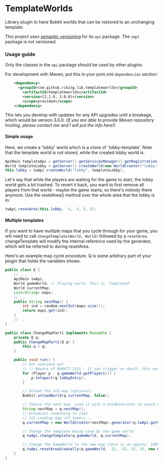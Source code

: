 TemplateWorlds
==============

Library plugin to have Bukkit worlds that can be restored to an unchanging template.

This project uses [semantic versioning](http://semver.org/spec/v2.0.0.html) for its `api` package. The `impl` package is not versioned.

### Usage guide
Only the classes in the `api` package should be used by other plugins.

For development with Maven, put this in your pom.xml `dependencies` section:
```xml
    <dependency>
      <groupId>com.github.riking.lib.templateworlds</groupId>
    	<artifactId>templateworlds</artifactId>
    	<version>[2.1.0, 3.0.0)</version>
    	<scope>provided</scope>
    </dependency>
```
This lets you develop with updates for any API upgrades until a breakage, which would be version 3.0.0.
*(If you are able to provide Maven repository hosting, please contact me and I will put the info here!)*


#### Simple usage
Here, we create a 'lobby' world which is a clone of 'lobby-template'. Note that the template world is not stored, while the created lobby world is. 
```java
ApiMain templateApi = getServer().getServicesManager().getRegistration(ApiMain.class).getProvider();
World templateLobby = getServer().createWorld(new WorldCreator("lobby-template"));
this.lobby = twApi.createWorld("lobby", templateLobby);
```
Let's say that while the players are waiting for the game to start, the lobby world gets a bit trashed. To revert it back, you want to first remove all players from that world - maybe the game starts, so there's nobody there anymore.
Use the resetArea() method over the whole area that the lobby is in:
```java
twApi.resetArea(this.lobby, -5, -5, 5, 5);
```

#### Multiple templates
If you want to have multiple maps that you cycle through for your game, you will need to call `changeTemplate(World, World)` followed by a `resetArea`.
changeTemplate will modify the internal reference used by the generator, which will be referred to during resetArea.

Here's an example map cycle procedure. Q is some arbitrary part of your plugin that holds the variables shown.
```java
public class Q {
    // ...
    ApiMain twApi;
    World gameWorld; // Playing world. This is 'templated'
    World currentMap;
    List<String> maps;
    // ...
    public String nextMap() {
        int ind = random.nextInt(maps.size());
        return maps.get(ind);
    }
    // ...
}

public class ChangeMapPart1 implements Runnable {
    private Q q;
    public ChangeMapPart1(Q q) {
        this.q = q;
    }

    public void run() {
        // Get everyone out
        // !! Beware of BUKKIT-1331 - if you trigger on death, this must be run through scheduler
        for (Player p : q.gameWorld.getPlayers()) {
            p.teleport(q.lobbyEntry);
        }

        // Unload the old map (optional)
        Bukkit.unloadWorld(q.currentMap, false);

        // Choose the next map. Load it with a VoidGenerator to avoid save inflation. 
        String nextMap = q.nextMap();
        // broadcast something in chat
        // [G] Loading map ctf_towers...
        q.currentMap = new WorldCreator(nextMap).generator(q.twApi.getVoidGenerator());

        // Change the template being used by the game world
        q.twApi.changeTemplate(q.gameWorld, q.currentMap);

        // Change the GameWorld to the new map (this is an approx. 1000x1000 area - (-512, +512))
        q.twApi.resetAreaGradually(q.gameWorld, -32, -32, 32, 32, new ChangeMapPart2(q));
    }
}

```
